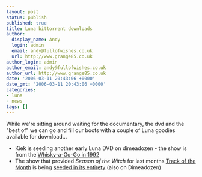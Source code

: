 ```yaml
---
layout: post
status: publish
published: true
title: Luna bittorrent downloads
author:
  display_name: Andy
  login: admin
  email: andy@fullofwishes.co.uk
  url: http://www.grange85.co.uk
author_login: admin
author_email: andy@fullofwishes.co.uk
author_url: http://www.grange85.co.uk
date: '2006-03-11 20:43:06 +0000'
date_gmt: '2006-03-11 20:43:06 +0000'
categories:
- luna
- news
tags: []
---
```

<p>While we're sitting around waiting for the documentary, the dvd and the "best of" we can go and fill our boots with a couple of Luna goodies available for download...</p>
<ul>
<li>Kiek is seeding another early Luna DVD on dimeadozen - the show is from the <a href="http://www.dimeadozen.org/torrents-details.php?id=85197">Whisky-a-Go-Go in 1992</a></li>
<li>The show that provided <em>Season of the Witch</em> for last months <a href="http://www.grange85.co.uk/galaxie/index.php?article_id=-1&type=2">Track of the Month</a> is being <a href="http://www.dimeadozen.org/torrents-details.php?id=86174">seeded in its entirety</a> (also on Dimeadozen)</li>
</ul>
